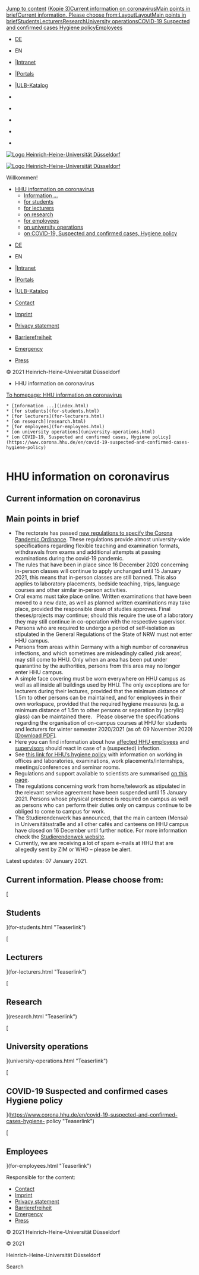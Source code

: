 [Jump to
content](index.html%3FC=D%253BO%253DD&cHash=f1236bf5ebc652be825881b3e6fb9c5a.html#content)
[(Kopie
3)](index.html%3FC=D%253BO%253DD&cHash=f1236bf5ebc652be825881b3e6fb9c5a.html#c452574)[Current
information on
coronavirus](index.html%3FC=D%253BO%253DD&cHash=f1236bf5ebc652be825881b3e6fb9c5a.html#c438623)[Main
points in
brief](index.html%3FC=D%253BO%253DD&cHash=f1236bf5ebc652be825881b3e6fb9c5a.html#c438625)[Current
information. Please choose
from:](index.html%3FC=D%253BO%253DD&cHash=f1236bf5ebc652be825881b3e6fb9c5a.html#c438626)[Layout](index.html%3FC=D%253BO%253DD&cHash=f1236bf5ebc652be825881b3e6fb9c5a.html#c438630)[Layout](index.html%3FC=D%253BO%253DD&cHash=f1236bf5ebc652be825881b3e6fb9c5a.html#c438636)[Main
points in
brief](index.html%3FC=D%253BO%253DD&cHash=f1236bf5ebc652be825881b3e6fb9c5a.html#c438624)[Students](index.html%3FC=D%253BO%253DD&cHash=f1236bf5ebc652be825881b3e6fb9c5a.html#c450914)[Lecturers](index.html%3FC=D%253BO%253DD&cHash=f1236bf5ebc652be825881b3e6fb9c5a.html#c452734)[Research](index.html%3FC=D%253BO%253DD&cHash=f1236bf5ebc652be825881b3e6fb9c5a.html#c452752)[University
operations](index.html%3FC=D%253BO%253DD&cHash=f1236bf5ebc652be825881b3e6fb9c5a.html#c452848)[COVID-19
Suspected and confirmed cases Hygiene
policy](index.html%3FC=D%253BO%253DD&cHash=f1236bf5ebc652be825881b3e6fb9c5a.html#c452849)[Employees](index.html%3FC=D%253BO%253DD&cHash=f1236bf5ebc652be825881b3e6fb9c5a.html#c452753)

  * [DE](../../corona.hhu.de/index.html)
  * EN
  * |[Intranet](https://www.mitarbeiter.hhu.de/ "Intranet")
  * |[Portals](https://portale.hhu.de "Portals")
  * |[ULB-Katalog](https://katalog.ulb.hhu.de "ULB-Katalog")

  * [](https://www.facebook.com/HHU.de/ "Facebook")
  * [](https://www.linkedin.com/school/heinrich-heine-universitat-dusseldorf/ "LinkedIn")
  * [](https://www.youtube.com/channel/UCz78Aka2Ukfo2S5KfXApTiw "YouTube")
  * [](https://twitter.com/HHU_de "Twitter")
  * [](https://www.instagram.com/hhu_de/ "Instagram")

[![Logo Heinrich-Heine-Universität
Düsseldorf](https://www.corona.hhu.de/typo3conf/ext/wiminno/Resources/Public/img/hhu_logo.png)](https://www.hhu.de/en/)

[![Logo Heinrich-Heine-Universität
Düsseldorf](https://www.corona.hhu.de/typo3conf/ext/wiminno/Resources/Public/img/hhu_logo_mobil.png)](https://www.hhu.de)

Willkommen!

  * [HHU information on coronavirus](index.html)
    * [Information ...](index.html)
    * [for students](for-students.html)
    * [for lecturers](for-lecturers.html)
    * [on research](research.html)
    * [for employees](for-employees.html)
    * [on university operations](university-operations.html)
    * [on COVID-19, Suspected and confirmed cases, Hygiene policy](https://www.corona.hhu.de/en/covid-19-suspected-and-confirmed-cases-hygiene-policy)

[](https://www.facebook.com/HHU.de/ "Facebook")
[](https://www.linkedin.com/school/heinrich-heine-universitat-dusseldorf/
"LinkedIn") [](https://www.youtube.com/channel/UCz78Aka2Ukfo2S5KfXApTiw
"YouTube") [](https://twitter.com/HHU_de "Twitter")
[](https://www.instagram.com/hhu_de/ "Instagram")

  * [DE](../../corona.hhu.de/index.html)
  * EN
  * |[Intranet](https://www.mitarbeiter.hhu.de/ "Intranet")
  * |[Portals](https://portale.hhu.de "Portals")
  * |[ULB-Katalog](https://katalog.ulb.hhu.de "ULB-Katalog")

  * [Contact](https://www.hhu.de/en/about-hhu/contact-and-services)
  * [Imprint](https://www.hhu.de/en/imprint)
  * [Privacy statement](https://www.hhu.de/datenschutzerklaerung)
  * [Barrierefreiheit](https://www.hhu.de/en/erklaerung-zur-barrierefreiheit)
  * [Emergency](https://www.hhu.de/en/emergency-1)
  * [ Press](https://www.hhu.de/en/about-hhu/press-and-marketing/press-contact-persons)

© 2021 Heinrich-Heine-Universität Düsseldorf

  * HHU information on coronavirus

[To homepage: HHU information on coronavirus](index.html)

    * [Information ...](index.html)
    * [for students](for-students.html)
    * [for lecturers](for-lecturers.html)
    * [on research](research.html)
    * [for employees](for-employees.html)
    * [on university operations](university-operations.html)
    * [on COVID-19, Suspected and confirmed cases, Hygiene policy](https://www.corona.hhu.de/en/covid-19-suspected-and-confirmed-cases-hygiene-policy)

![](data:image/gif;base64,R0lGODlhAQABAAAAACwAAAAAAQABAAA=)

# HHU information on coronavirus

## Current information on coronavirus

## Main points in brief

  * The rectorate has passed [ new regulations to specify the Corona Pandemic Ordinance](https://www.corona.hhu.de/fileadmin/redaktion/ZUV/Justitiariat/Amtliche_Bekanntmachungen/2020/2020_12_10_AB_66.pdf). These regulations provide almost university-wide specifications regarding flexible teaching and examination formats, withdrawals from exams and additional attempts at passing examinations during the covid-19 pandemic.  
  * The rules that have been in place since 16 December 2020 concerning in-person classes will continue to apply unchanged until 15 January 2021, this means that in-person classes are still banned. This also applies to laboratory placements, bedside teaching, trips, language courses and other similar in-person activities.
  * Oral exams must take place online. Written examinations that have been moved to a new date, as well as planned written examinations may take place, provided the responsible dean of studies approves. Final theses/projects may continue; should this require the use of a laboratory they may still continue in co-operation with the respective supervisor.
  * Persons who are required to undergo a period of self-isolation as stipulated in the General Regulations of the State of NRW must not enter HHU campus.
  * Persons from areas within Germany with a high number of coronavirus infections, and which sometimes are misleadingly called ‚risk areas‘, may still come to HHU. Only when an area has been put under quarantine by the authorities, persons from this area may no longer enter HHU campus. 
  * A simple face covering must be worn everywhere on HHU campus as well as all inside all buildings used by HHU. The only exceptions are for lecturers during their lectures, provided that the minimum distance of 1.5m to other persons can be maintained, and for employees in their own workspace, provided that the required hygiene measures (e.g. a minimum distance of 1.5m to other persons or separation by (acrylic) glass) can be maintained there.   Please observe the specifications regarding the organisation of on-campus courses at HHU for students and lecturers for winter semester 2020/2021 (as of: 09 November 2020) [[Download PDF](https://www.corona.hhu.de/fileadmin/redaktion/Oeffentliche_Medien/Presse/Pressemeldungen/Dokumente/Coronavirus_2020/Handreichung_Lehre_WS2021_09.11.2020_eng.pdf)].
  * Here you can find information about how [ affected HHU employees](https://www.corona.hhu.de/fileadmin/redaktion/Oeffentliche_Medien/Presse/Pressemeldungen/Dokumente/Coronavirus_2020/Hygienekonzept/Merkblatt_Umgang_mit_Verdachts-_und_Infektionsfaellen_2020-10-06_GB.pdf) and [ supervisors](https://www.corona.hhu.de/fileadmin/redaktion/Oeffentliche_Medien/Presse/Pressemeldungen/Dokumente/Coronavirus_2020/Hinweise_fuer_Fachvorgesetzte_Infektions-_und_Kontaktfaelle_2020-10-06_GB.pdf) should react in case of a (suspected) infection.
  * See [ this link for HHU’s hygiene policy](https://www.corona.hhu.de/en/covid-19-suspected-and-confirmed-cases-hygiene-policy) with information on working in offices and laboratories, examinations, work placements/internships, meetings/conferences and seminar rooms.
  * Regulations and support available to scientists are summarised [on this page](for-employees.html#c452970).
  * The regulations concerning work from home/telework as stipulated in the relevant service agreement have been suspended until 15 January 2021. Persons whose physical presence is required on campus as well as persons who can perform their duties only on campus continue to be obliged to come to campus for work.
  * The Studierendenwerk has announced, that the main canteen (Mensa) in Universitätsstraße and all other cafés and canteens on HHU campus have closed on 16 December until further notice. For more information check the [Studierendenwek website](https://www.stw-d.de).
  * Currently, we are receiving a lot of spam e-mails at HHU that are allegedly sent by ZIM or WHO – please be alert.

Latest updates: 07 January 2021.

## Current information. Please choose from:

[

## Students









](for-students.html "Teaserlink")

[

## Lecturers

](for-lecturers.html "Teaserlink")

[

## Research

](research.html "Teaserlink")

[

## University operations









](university-operations.html "Teaserlink")

[

## COVID-19 Suspected and confirmed cases Hygiene policy

](https://www.corona.hhu.de/en/covid-19-suspected-and-confirmed-cases-hygiene-
policy "Teaserlink")

[

## Employees

](for-employees.html "Teaserlink")

Responsible for the content:

  * [Contact](https://www.hhu.de/en/about-hhu/contact-and-services)
  * [Imprint](https://www.hhu.de/en/imprint)
  * [Privacy statement](https://www.hhu.de/datenschutzerklaerung)
  * [Barrierefreiheit](https://www.hhu.de/en/erklaerung-zur-barrierefreiheit)
  * [Emergency](https://www.hhu.de/en/emergency-1)
  * [ Press](https://www.hhu.de/en/about-hhu/press-and-marketing/press-contact-persons)

© 2021 Heinrich-Heine-Universität Düsseldorf

© 2021

Heinrich-Heine-Universität Düsseldorf

[](https://www.facebook.com/HHU.de/ "Facebook")
[](https://www.linkedin.com/school/heinrich-heine-universitat-dusseldorf/
"LinkedIn") [](https://www.youtube.com/channel/UCz78Aka2Ukfo2S5KfXApTiw
"YouTube") [](https://twitter.com/HHU_de "Twitter")
[](https://www.instagram.com/hhu_de/ "Instagram")

Search

